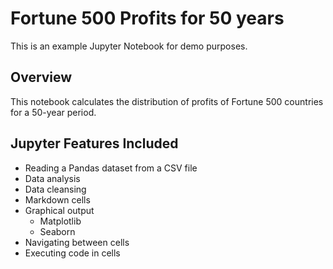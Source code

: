 # Fortune 500 Profits for 50 years
This is an example Jupyter Notebook for demo purposes.

## Overview
This notebook calculates the distribution of profits of Fortune 500 countries for a 50-year period.

## Jupyter Features Included
* Reading a Pandas dataset from a CSV file
* Data analysis
* Data cleansing
* Markdown cells
* Graphical output
  - Matplotlib
  - Seaborn
 * Navigating between cells
 * Executing code in cells
